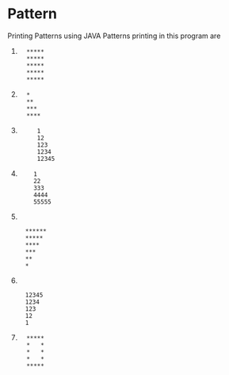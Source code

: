 # Pattern
Printing Patterns using JAVA
Patterns printing in this program are

1)
         *****
         *****
         *****
         *****
         *****
         
2)
         *
         **
         ***
         ****
         
3)
            1
            12
            123
            1234
            12345
            
4)
           1
           22
           333
           4444
           55555
           
5)

         ******
         *****
         ****
         ***
         **
         *
6)

         12345
         1234
         123
         12
         1
7)
         *****
         *   *
         *   *
         *   *
         *****
        
